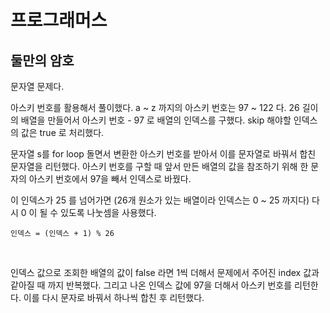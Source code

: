 # 프로그래머스

## 둘만의 암호

문자열 문제다.

아스키 번호를 활용해서 풀이했다. a ~ z 까지의 아스키 번호는 97 ~ 122 다. 26 길이의 배열을 만들어서 아스키 번호 - 97 로 배열의 인덱스를 구했다. skip 해야할 인덱스의 값은 true 로 처리했다.

문자열 s를 for loop 돌면서 변환한 아스키 번호를 받아서 이를 문자열로 바꿔서 합친 문자열을 리턴했다. 아스키 번호를 구할 때 앞서 만든 배열의 값을 참조하기 위해 한 문자의 아스키 번호에서 97을 빼서 인덱스로 바꿨다. 

이 인덱스가 25 를 넘어가면 (26개 원소가 있는 배열이라 인덱스는 0 ~ 25 까지다) 다시 0 이 될 수 있도록 나눗셈을 사용했다.

```
인덱스 = (인덱스 + 1) % 26
```

<br>

인덱스 값으로 조회한 배열의 값이 false 라면 1씩 더해서 문제에서 주어진 index 값과 같아질 때 까지 반복했다. 그리고 나온 인덱스 값에 97을 더해서 아스키 번호를 리턴한다. 이를 다시 문자로 바꿔서 하나씩 합친 후 리턴했다.